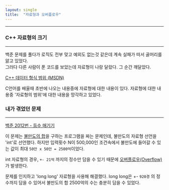 ```yaml
---
layout: single
title:  "자료형과 오버플로우"
---
```


---

### C++ 자료형의 크기
---

백준 문제를 풀다가 로직도 전부 맞고 예외도 없는것 같은데 계속 실패가 떠서 골머리를 앓고 있었다.  
그러다 다른 사람이 푼 코드를 보았는데 자료형이 나랑 달랐다. 그 순간 깨달았다.

[C++ 데이터 형식 범위 (MSDN)](https://learn.microsoft.com/ko-kr/cpp/cpp/data-type-ranges?view=msvc-170)

C언어를 배울때 초반에 나오는 내용중에 자료형에 대한 내용이 있다. 자료형에 대한 내용중 '자료형의 범위'에 대한 내용을 망각하고 있었다.

### 내가 겪었던 문제
---

[백준 2012번 - 등수 매기기](https://www.acmicpc.net/problem/2012)

이 문제는 <u>불만도의 합</u>을 구하는 프로그램을 짜는 문제인데, 불만도의 자료형 선언을 'int'로 선언했다. 하지만 입력횟수 N이 500,000인 조건속에서 불만도에 들어갈 수 있는 값이 최대 `50만 x 50만 = 2500억`이었다.

int 자료형의 경우, `+- 21억` 까지의 정수만 담을 수 있기 때문에 <u>오버플로우(Overflow)</u>가 발생한다.

문제를 인지하고 'long long' 자료형을 사용해 해결했다. long long은 +- `920경` 의 정수까지 담을 수 있어서 불만도의 합 2500억의 수는 충분히 담을 수 있었다.
